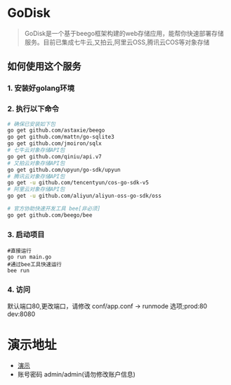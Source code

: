 # GoDisk

> GoDisk是一个基于beego框架构建的web存储应用，能帮你快速部署存储服务。目前已集成七牛云,又拍云,阿里云OSS,腾讯云COS等对象存储

## 如何使用这个服务

### 1. 安装好golang环境

### 2. 执行以下命令

```bash
# 确保已安装如下包
go get github.com/astaxie/beego
go get github.com/mattn/go-sqlite3
go get github.com/jmoiron/sqlx
# 七牛云对象存储API包
go get github.com/qiniu/api.v7
# 又拍云对象存储API包
go get github.com/upyun/go-sdk/upyun
# 腾讯云对象存储API包
go get -u github.com/tencentyun/cos-go-sdk-v5
# 阿里云对象存储API包
go get -u github.com/aliyun/aliyun-oss-go-sdk/oss

# 官方协助快速开发工具 bee[非必须]
go get github.com/beego/bee
```

### 3. 启动项目

```
#直接运行
go run main.go
#通过bee工具快速运行
bee run
```

### 4. 访问
 
默认端口80,更改端口，请修改 conf/app.conf -> runmode 选项;prod:80  dev:8080

# 演示地址

+ [演示](http://xblogs.cn:8080)
+ 账号密码 admin/admin(请勿修改账户信息)